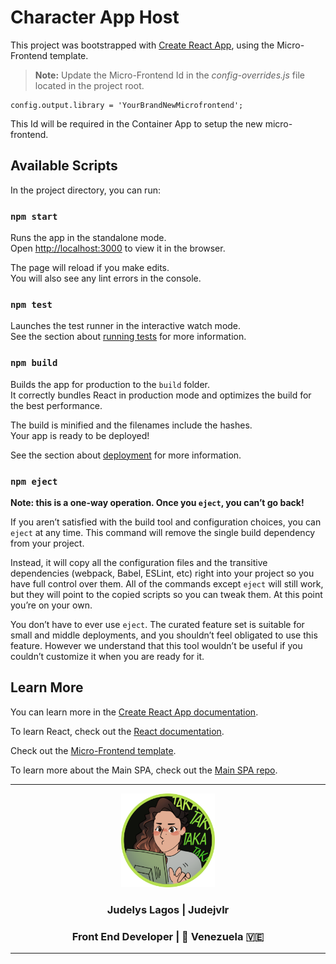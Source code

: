 # Character App Host

This project was bootstrapped with [Create React App](https://github.com/facebook/create-react-app), using the Micro-Frontend template.


> **Note:** Update the Micro-Frontend Id in the _config-overrides.js_ file located in the project root.

    config.output.library = 'YourBrandNewMicrofrontend';

This Id will be required in the Container App to setup the new micro-frontend.

## Available Scripts

In the project directory, you can run:

### `npm start`

Runs the app in the standalone mode.\
Open [http://localhost:3000](http://localhost:3000) to view it in the browser.

The page will reload if you make edits.\
You will also see any lint errors in the console.

### `npm test`

Launches the test runner in the interactive watch mode.\
See the section about [running tests](https://facebook.github.io/create-react-app/docs/running-tests) for more information.

### `npm build`

Builds the app for production to the `build` folder.\
It correctly bundles React in production mode and optimizes the build for the best performance.

The build is minified and the filenames include the hashes.\
Your app is ready to be deployed!

See the section about [deployment](https://facebook.github.io/create-react-app/docs/deployment) for more information.

### `npm eject`

**Note: this is a one-way operation. Once you `eject`, you can’t go back!**

If you aren’t satisfied with the build tool and configuration choices, you can `eject` at any time. This command will remove the single build dependency from your project.

Instead, it will copy all the configuration files and the transitive dependencies (webpack, Babel, ESLint, etc) right into your project so you have full control over them. All of the commands except `eject` will still work, but they will point to the copied scripts so you can tweak them. At this point you’re on your own.

You don’t have to ever use `eject`. The curated feature set is suitable for small and middle deployments, and you shouldn’t feel obligated to use this feature. However we understand that this tool wouldn’t be useful if you couldn’t customize it when you are ready for it.

## Learn More

You can learn more in the [Create React App documentation](https://facebook.github.io/create-react-app/docs/getting-started).

To learn React, check out the [React documentation](https://reactjs.org/).

Check out the [Micro-Frontend template](https://www.npmjs.com/package/cra-template-microfrontend-typescript).

To learn more about the Main SPA, check out the [Main SPA repo](https://github.com/gabrielcerutti/main-spa).

----
<div align="center">
  <img height="150" src="https://github.com/Judejvlr/Judejvlr/blob/e9bd7a9a7650f19d71658d2ce4085a49dbf24db3/JudejvlrTyping.png">
  <h3> Judelys Lagos | Judejvlr </h3>
  <h3> Front End Developer | 📍 Venezuela 🇻🇪 </h3>
</div>

----